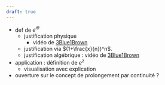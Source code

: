 ```yaml
---
draft: true
---
```



- def de $e^{i\theta}$
	- justification physique
		- vidéo de [3Blue1Brown](https://www.youtube.com/watch?v=v0YEaeIClKY)
	- justification via $(1+\frac{x}{n})^n$.
	- justification algébrique : vidéo de [3Blue1Brown](https://www.youtube.com/watch?v=mvmuCPvRoWQ)
- application : définition de $e^z$
	- visualisation avec explication
- ouverture sur le concept de prolongement par continuité ?